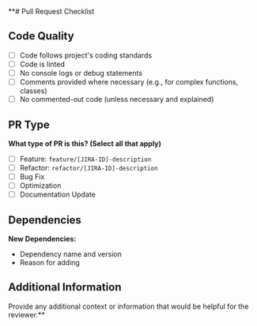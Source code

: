 **# Pull Request Checklist

## Code Quality

- [ ] Code follows project's coding standards
- [ ] Code is linted
- [ ] No console logs or debug statements
- [ ] Comments provided where necessary (e.g., for complex functions, classes)
- [ ] No commented-out code (unless necessary and explained)

## PR Type

**What type of PR is this? (Select all that apply)**

- [ ] Feature: `feature/[JIRA-ID]-description`
- [ ] Refactor: `refactor/[JIRA-ID]-description`
- [ ] Bug Fix
- [ ] Optimization
- [ ] Documentation Update

## Dependencies

**New Dependencies:**

- Dependency name and version
- Reason for adding

## Additional Information

Provide any additional context or information that would be helpful for the reviewer.**